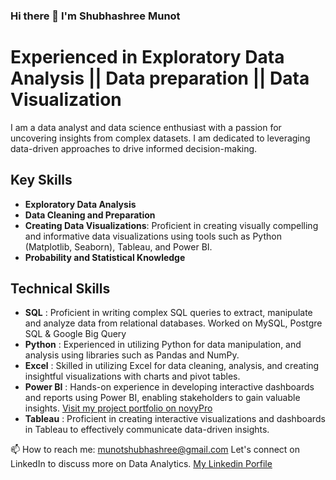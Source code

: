 ### Hi there 👋  I'm Shubhashree Munot
# Experienced in Exploratory Data Analysis || Data preparation || Data Visualization

<!--
**Shubhashree26/Shubhashree26** is a ✨ _special_ ✨ repository because its `README.md` (this file) appears on your GitHub profile.

Here are some ideas to get you started:

- 🔭 I’m currently working on ...
- 🌱 I’m currently learning ...
- 👯 I’m looking to collaborate on ...
- 🤔 I’m looking for help with ...
- 💬 Ask me about ...
- 📫 How to reach me: ...
- 😄 Pronouns: ...
- ⚡ Fun fact: ...
-->
I am a data analyst and data science enthusiast with a passion for uncovering insights from complex datasets. I am dedicated to leveraging data-driven approaches to drive informed decision-making.

## Key Skills
- **Exploratory Data Analysis**
- **Data Cleaning and Preparation**
- **Creating Data Visualizations**: Proficient in creating visually compelling and informative data visualizations using tools such as Python (Matplotlib, Seaborn), Tableau, and Power BI.
- **Probability and Statistical Knowledge**

## Technical Skills
- **SQL** :  Proficient in writing complex SQL queries to extract, manipulate and analyze data from relational databases. Worked on MySQL, Postgre SQL & Google Big Query
- **Python** :  Experienced in utilizing Python for data manipulation, and analysis using libraries such as Pandas and NumPy.
- **Excel** :  Skilled in utilizing Excel for data cleaning, analysis, and creating insightful visualizations with charts and pivot tables.
- **Power BI** :  Hands-on experience in developing interactive dashboards and reports using Power BI, enabling stakeholders to gain valuable insights.
[Visit my project portfolio on novyPro](https://www.novypro.com/profile_about/shubhashreemunot)
- **Tableau** :  Proficient in creating interactive visualizations and dashboards in Tableau to effectively communicate data-driven insights.


📫 How to reach me:  [munotshubhashree@gmail.com]()
Let's connect on LinkedIn to discuss more on Data Analytics. [My Linkedin Porfile](https://www.linkedin.com/in/shubhashree-munot-91447aa0/)
